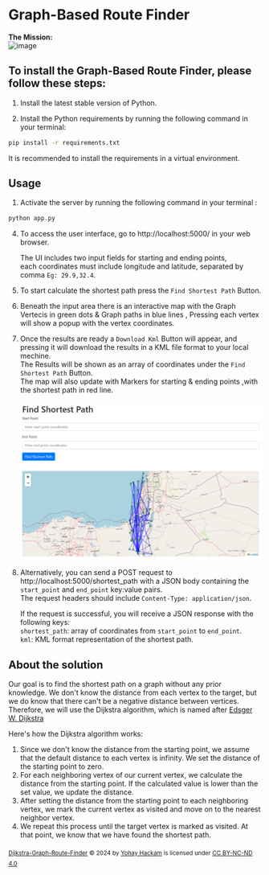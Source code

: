 

# **Graph-Based Route Finder**
 **The Mission:**\
![image](https://github.com/YohayHackam/Dijkstra-Graph-Route-Finder/assets/97032208/940f8566-2336-416c-8af8-a18b247682e5)



## To install the Graph-Based Route Finder, please follow these steps:

1. Install the latest stable version of Python.
   
2. Install the Python requirements by running the following command in your terminal:
   
```bash
pip install -r requirements.txt
```
   It is recommended to install the requirements in a virtual environment.

## Usage

1. Activate the server by running the following command in your terminal :
```bash
python app.py
```
   
4. To access the user interface, go to http://localhost:5000/ in your web browser.
   
   The UI includes two input fields for starting and ending points,\
    each coordinates must include longitude and latitude, separated by comma ```Eg: 29.9,32.4```.   
5. To start calculate the shortest path press the `Find Shortest Path` Button.
6. Beneath the input area there is an interactive map with the Graph Vertecis in green dots & Graph paths in blue lines , Pressing each vertex will show a popup with the vertex coordinates.
7. Once the results are ready a `Download Kml` Button will appear, and pressing it will download the results in a KML file format to your local mechine.\
   The Results will be shown as an array of coordinates under the `Find Shortest Path` Button.\
   The map will also update with Markers for starting & ending points ,with the shortest path in red line.
\
\
![alt text](image.png)


7. Alternatively, you can send a POST request to http://localhost:5000/shortest_path with a JSON body containing the `start_point` and `end_point` key:value pairs.    
   The request headers should include  `Content-Type: application/json`.

   If the request is successful, you will receive a JSON response with the following keys:\
   `shortest_path`: array of coordinates from `start_point` to `end_point`.\
   `kml`: KML format representation of the shortest path.

## About the solution
Our goal is to find the shortest path on a graph without any prior knowledge. We don't know the distance from each vertex to the target, but we do know that there can't be a negative distance between vertices. Therefore, we will use the Dijkstra algorithm, which is named after [Edsger W. Dijkstra](https://en.wikipedia.org/wiki/Edsger_W._Dijkstra)

Here's how the Dijkstra algorithm works:
1. Since we don't know the distance from the starting point, we assume that the default distance to each vertex is infinity. We set the distance of the starting point to zero.
2. For each neighboring vertex of our current vertex, we calculate the distance from the starting point. If the calculated value is lower than the set value, we update the distance.
3. After setting the distance from the starting point to each neighboring vertex, we mark the current vertex as visited and move on to the nearest neighbor vertex.
4. We repeat this process until the target vertex is marked as visited. At that point, we know that we have found the shortest path.

<sub> [Dijkstra-Graph-Route-Finder](https://github.com/YohayHackam/Dijkstra-Graph-Route-Finder) © 2024 by [Yohay Hackam](https://www.linkedin.com/in/hackam-yohay/) is licensed under [CC BY-NC-ND 4.0](https://creativecommons.org/licenses/by-nc-nd/4.0/) 
</sub>

